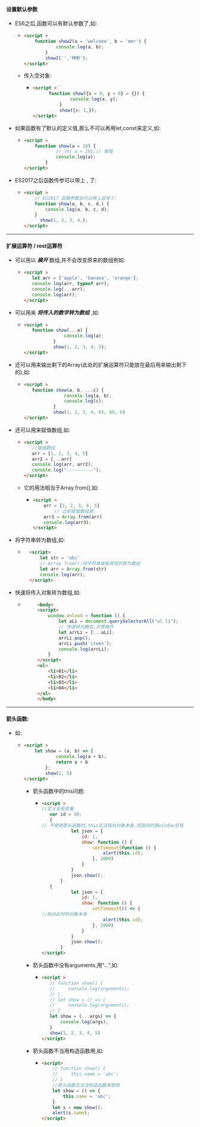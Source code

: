 #### 设置默认参数
* ES6之后,函数可以有默认参数了,如:
    * ```html
      <script >
          function show2(a = 'welcome', b = 'mmr') {
                  console.log(a, b);
              }
              show2('','MMR');
      </script>
      ```
    * 传入空对象:
        * ```html
          <script >``
                function show({x = 0, y = 0} = {}) {
                        console.log(x, y);
                    }
                    show({x: 1,});
          </script>
          ```
* 如果函数有了默认的定义值,那么不可以再用let,const来定义,如:
    * ```html
      <script >
          function show(a = 18) {
                  // let a = 101;// 报错
                  console.log(a);
              }
      </script>
      ```
* ES2017之后函数传参可以带上 , 了:
    * ```html
      <script >
          // ES2017 函数参数后可以带上逗号了:
          function show(a, b, c, d,) {
              console.log(a, b, c, d);
          }
            show(1, 2, 3, 4,);
      </script>
      ```
---
      
#### 扩展运算符 / rest运算符

   * 可以用以 ___展开___ 数组,并不会改变原来的数组例如:
       * ```html
         <script >
            let arr = ['apple', 'banana', 'orange'];
            console.log(arr, typeof arr);
            console.log(...arr);
            console.log(arr);
         </script>
         ```
   * 可以用来 ___将传入的数字转为数组___ ,如:
       * ```html
         <script >
            function show(...a) {
                        console.log(a);
                    }
                    show(1, 2, 3, 4, 5);
         </script>
         ```
   * 还可以用来输出剩下的Array(此处的扩展运算符只能放在最后用来输出剩下的),如:
       * ```html
         <script >
            function show(a, b, ...c) {
                        console.log(a, b);
                        console.log(c);
                    }
                    show(1, 2, 3, 4, 65, 89, 6)
         </script>
         ```
   * 还可以用来赋值数组,如:
       * ```html
         <script >
            //赋值数组
            arr = [1, 2, 3, 4, 5]
            arr2 = [...arr]
            console.log(arr, arr2);
            console.log("----------");
         </script>
          ```
       * 它的用法相当于Array.from(),如:
           * ```html
             <script >
                 arr = [1, 2, 3, 4, 5]
                     // 之前赋值数组是:
                 arr3 = Array.from(arr)
                 console.log(arr3);
             </script>
             ```
   * 将字符串转为数组,如:
       * ```html
           <script>
               let str = 'abc'
               // Array.from():将字符串或者其他的转为数组
               let arr = Array.from(str)
               console.log(arr);
           </script>
         ```
   * 快速将传入对象转为数组,如:
        *  ```html
                <body>
                <script>
                    window.onload = function () {
                        let aLi = document.querySelectorAll("ul li");
                        // 快速转为数组,方便操作
                        let arrLi = [...aLi];
                        arrLi.pop();
                        arrLi.push('items');
                        console.log(arrLi);
                    }
                </script>
                <ul>
                    <li>01</li>
                    <li>02</li>
                    <li>03</li>
                    <li>04</li>
                </ul>
                </body>
             ```
         
---

#### 箭头函数:
* 如:
    * ```html
      <script >
          let show = (a, b) => {
                  console.log(a + b);
                  return a + b
              };
              show(2, 5)
      </script>
      ```
      * 箭头函数中的this问题:
        * ```html
          <script >
          //定义全局变量
             var id = 10;
             {
          // 不使用箭头函数时,this无法指向对象本身,而指向的是window全局
                     let json = {
                         id: 1,
                         show: function () {
                             setTimeout(function () {
                                 alert(this.id);
                             }, 2000)
                         }
                     }
                     json.show();
                 }
             {
                     let json = {
                         id: 1,
                         show: function () {
                             setTimeout(() => {
          //指向此时的对象本身
                                 alert(this.id);
                             }, 2000)
                         }
                     }
                     json.show();
                 }
          </script>
          ```
      * 箭头函数中没有arguments,用"...",如:
        * ```html
          <script >
             // function show() {
             //     console.log(arguments);
             // }
             // let show = () => {
             //     console.log(arguments);
             // }
             let show = (...args) => {
                 console.log(args);
             }
             show(1, 2, 3, 4, 5)
          </script>
          ```
      * 箭头函数不当用构造函数用,如:
        * ```html
          <script>
              // function show() {
              //     this.name = 'abc';
              // }
              //箭头函数无法当构造函数来使用
              let show = () => {
                  this.name = 'abc';
              }
              let s = new show();
              alert(s.name);
          </script>
          ```
          